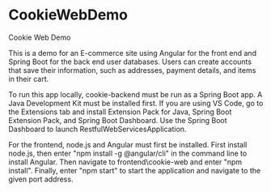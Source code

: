 # CookieWebDemo
Cookie Web Demo

This is a demo for an E-commerce site using Angular for the front end and Spring Boot for the back end user databases. Users can create accounts that save their information, such as addresses, payment details, and items in their cart. 

To run this app locally, cookie-backend must be run as a Spring Boot app. A Java Development Kit must be installed first. If you are using VS Code, go to the Extensions tab and install Extension Pack for Java, Spring Boot Extension Pack, and Spring Boot Dashboard. Use the Spring Boot Dashboard to launch RestfulWebServicesApplication.

For the frontend, node.js and Angular must first be installed. First install node.js, then enter "npm install -g @angular/cli" in the command line to install Angular. Then navigate to frontend\cookie-web and enter "npm install". Finally, enter "npm start" to start the application and navigate to the given port address.
